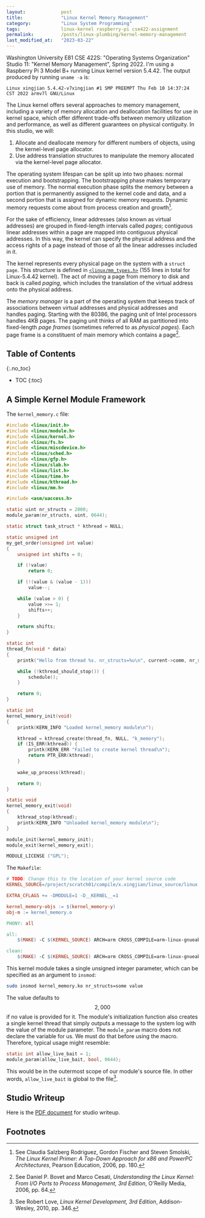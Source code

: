 ```yaml
---
layout:             post
title:              "Linux Kernel Memory Management"
category:           "Linux System Programming"
tags:               linux-kernel raspberry-pi cse422-assignment
permalink:          /posts/linux-plumbing/kernel-memory-management
last_modified_at:   "2023-03-22"
---
```


Washington University E81 CSE 422S: "Operating Systems Organization" Studio 11: "Kernel Memory Management", Spring 2022. I'm using a Raspberry Pi 3 Model B+ running Linux kernel version 5.4.42. The output produced by running `uname -a` is:

```console
Linux xingjian 5.4.42-v7xingjian #1 SMP PREEMPT Thu Feb 10 14:37:24 CST 2022 armv7l GNU/Linux
```

The Linux kernel offers several approaches to memory management, including a variety of memory allocation and deallocation facilities for use in kernel space, which offer different trade-offs between memory utilization and performance, as well as different guarantees on physical contiguity. In this studio, we will:
1. Allocate and deallocate memory for different numbers of objects, using the kernel-level page allocator.
2. Use address translation structures to manipulate the memory allocated via the kernel-level page allocator.

<!-- excerpt-end -->

The operating system lifespan can be split up into two phases: normal execution and bootstrapping. The bootstrapping phase makes temporary use of memory. The normal execution phase splits the memory between a portion that is permanently assigned to the kernel code and data, and a second portion that is assigned for dynamic memory requests. Dynamic memory requests come about from process creation and growth[^1].

For the sake of efficiency, linear addresses (also known as virtual addresses) are grouped in fixed-length intervals called *pages*; contiguous linear addresses within a page are mapped into contiguous physical addresses. In this way, the kernel can specify the physical address and the access rights of a page instead of those of all the linear addresses included in it.

The kernel represents every physical page on the system with a `struct page`. This structure is defined in [`<linux/mm_types.h>`](https://elixir.bootlin.com/linux/v5.4.42/source/include/linux/mm_types.h) (155 lines in total for Linux-5.4.42 kernel). The act of moving a page from memory to disk and back is called *paging*, which includes the translation of the virtual address onto the physical address.

The *memory manager* is a part of the operating system that keeps track of associations between virtual addresses and physical addresses and handles paging. Starting with the 80386, the paging unit of Intel processors handles 4KB pages. The paging unit thinks of all RAM as partitioned into fixed-length *page frames* (sometimes referred to as *physical pages*). Each page frame is a constituent of main memory which contains a page[^2].

## Table of Contents
{:.no_toc}
* TOC 
{:toc}

## A Simple Kernel Module Framework

The `kernel_memory.c` file:

```c
#include <linux/init.h>
#include <linux/module.h>
#include <linux/kernel.h>
#include <linux/fs.h>
#include <linux/miscdevice.h>
#include <linux/sched.h>
#include <linux/gfp.h>
#include <linux/slab.h>
#include <linux/list.h>
#include <linux/time.h>
#include <linux/kthread.h>
#include <linux/mm.h>

#include <asm/uaccess.h>

static uint nr_structs = 2000;
module_param(nr_structs, uint, 0644); 

static struct task_struct * kthread = NULL;

static unsigned int
my_get_order(unsigned int value)
{
    unsigned int shifts = 0;

    if (!value)
        return 0;

    if (!(value & (value - 1)))
        value--;

    while (value > 0) {
        value >>= 1;
        shifts++;
    }

    return shifts;
}

static int
thread_fn(void * data)
{
    printk("Hello from thread %s. nr_structs=%u\n", current->comm, nr_structs);

    while (!kthread_should_stop()) {
        schedule();
    }

    return 0;
}

static int
kernel_memory_init(void)
{
    printk(KERN_INFO "Loaded kernel_memory module\n");

    kthread = kthread_create(thread_fn, NULL, "k_memory");
    if (IS_ERR(kthread)) {
        printk(KERN_ERR "Failed to create kernel thread\n");
        return PTR_ERR(kthread);
    }
    
    wake_up_process(kthread);

    return 0;
}

static void 
kernel_memory_exit(void)
{
    kthread_stop(kthread);
    printk(KERN_INFO "Unloaded kernel_memory module\n");
}

module_init(kernel_memory_init);
module_exit(kernel_memory_exit);

MODULE_LICENSE ("GPL");
```

The `Makefile`:

```makefile
# TODO: Change this to the location of your kernel source code
KERNEL_SOURCE=/project/scratch01/compile/x.xingjian/linux_source/linux

EXTRA_CFLAGS += -DMODULE=1 -D__KERNEL__=1

kernel_memory-objs := $(kernel_memory-y)
obj-m := kernel_memory.o

PHONY: all

all:
	$(MAKE) -C $(KERNEL_SOURCE) ARCH=arm CROSS_COMPILE=arm-linux-gnueabihf- M=$(PWD) modules

clean:
	$(MAKE) -C $(KERNEL_SOURCE) ARCH=arm CROSS_COMPILE=arm-linux-gnueabihf- M=$(PWD) clean
```

This kernel module takes a single unsigned integer parameter, which can be specified as an argument to `insmod`:

```bash
sudo insmod kernel_memory.ko nr_structs=some value
```

The value defaults to $$2,000$$ if no value is provided for it. The module's initialization function also creates a single kernel thread that simply outputs a message to the system log with the value of the module parameter. The `module_param` macro does not declare the variable for us. We must do that before using the macro. Therefore, typical usage might resemble:

```c
static int allow_live_bait = 1;
module_param(allow_live_bait, bool, 0644);
```

This would be in the outermost scope of our module's source file. In other words, `allow_live_bait` is global to the file[^3].

## Studio Writeup

<p>Here is the <a href="https://drive.google.com/uc?id=1j6oN_g0FguHvQX5GpZZim6cstMjz4VUJ">PDF document</a> for studio writeup.</p>

## Footnotes

[^1]: See Claudia Salzberg Rodriguez, Gordon Fischer and Steven Smolski, *The Linux Kernel Primer: A Top-Down Approach for x86 and PowerPC Architectures*, Pearson Education, 2006, pp. 180.

[^2]: See Daniel P. Bovet and Marco Cesati, *Understanding the Linux Kernel: From I/O Ports to Process Management, 3rd Edition*, O'Reilly Media, 2006, pp. 64.

[^3]: See Robert Love, *Linux Kernel Development, 3rd Edition*, Addison-Wesley, 2010, pp. 346.